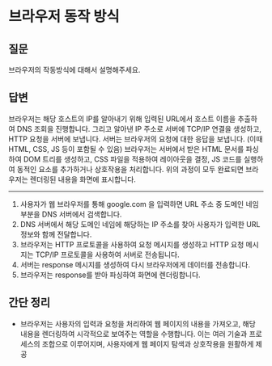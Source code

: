 # 브라우저 동작 방식
## 질문
브라우저의 작동방식에 대해서 설명해주세요.

## 답변
브라우저는 해당 호스트의 IP를 알아내기 위해 입력된 URL에서 호스트 이름을 추출하여 DNS 조회을 진행합니다.
그리고 알아낸 IP 주소로 서버에 TCP/IP 연결을 생성하고, HTTP 요청을 서버에 보냅니다.
서버는 브라우저의 요청에 대한 응답을 보냅니다. (이때 HTML, CSS, JS 등이 포함될 수 있음)
브라우저는 서버에서 받은 HTML 문서를 파싱하여 DOM 트리를 생성하고, CSS 파일을 적용하여 레이아웃을 결정, JS 코드를 실행하여 동적인 요소를 추가하거나 상호작용을 처리합니다.
위의 과정이 모두 완료되면 브라우저는 렌더링된 내용을 화면에 표시합니다.

* * *
1. 사용자가 웹 브라우저를 통해 google.com 을 입력하면 URL 주소 중 도메인 네임 부분을 DNS 서버에서 검색합니다.
2. DNS 서버에서 해당 도메인 네임에 해당하는 IP 주소를 찾아 사용자가 입력한 URL 정보와 함께 전달합니다.
3. 브라우저는 HTTP 프로토콜을 사용하여 요청 메시지를 생성하고 HTTP 요청 메시지는 TCP/IP 프로토콜을 사용하여 서버로 전송됩니다.
4. 서버는 response 메시지를 생성하여 다시 브라우저에게 데이터를 전송합니다.
5. 브라우저는 response를 받아 파싱하여 화면에 렌더링합니다.

## 간단 정리
- 브라우저는 사용자의 입력과 요청을 처리하여 웹 페이지의 내용을 가져오고, 해당 내용을 렌더링하여 시각적으로 보여주는 역할을 수행합니다. 이는 여러 기술과 프로세스의 조합으로 이루어지며, 사용자에게 웹 페이지 탐색과 상호작용을 원활하게 제공